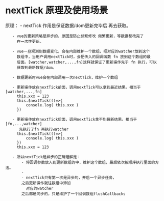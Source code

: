 

# nextTick 原理及使用场景

   原理：
       - nextTick 作用是保证数据/dom更新完毕后 再去获取。

       - vue的更新策略是异步的，原因是防止频繁修改 频繁更新，等数据都改完了
         在一次性更新。

       - vue一旦观测到数据变化，会在内部维护一个数组，把对应的watcher放到这个
         数组中，当用户调用nextTick时，会把传入的回调函数 fn 放到这个数组的最
         后面。[watcher,watcher,...,fn]这样就保证了更新操作先于 fn 执行，可以
         获取到最新数据/dom。

       - 数据更新时vue会在内部调用一次nextTick，维护一个数组  
         
       - 更新操作放在nextTick前面，调用nextTick可以拿到最近结果。相当于 [watcher,...,fn] 
         this.xxx = 123 
         this.$nextTick(()=>{
             console.log( this.xxx )
         })

       - 更新操作放在nextTick后面，调用nextTick拿不到最新结果。相当于 [fn,...,watcher]
          先执行了fn 再执行watcher  
         this.$nextTick(()=>{
             console.log( this.xxx )
         })  
         this.xxx = 123 

       - 所以nextTick是异步的正确理解是：
           - 将回调参数放入到更新数组的中，维护这个数组，最后依次按顺序执行里面的方法。
           - 
           - nextTick只有第一次是异步的，开启一个异步任务，
           之后更新操作就往数组中添加
             对应的watcher
           之后都是同步的，只是维护了一个回调数组flushCallbacks  

    